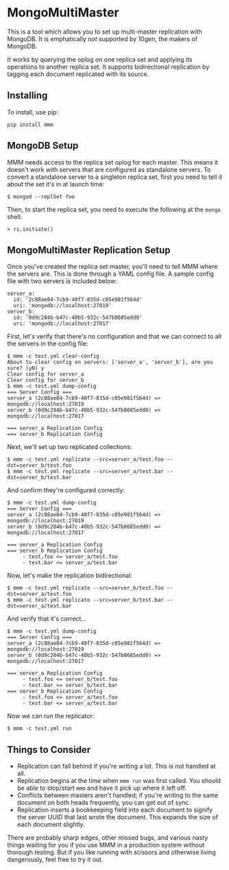 # MongoMultiMaster

This is a tool which allows you to set up multi-master replication with
MongoDB. It is emphatically *not* supported by 10gen, the makers of MongoDB.

It works by querying the oplog on one replica set and applying its operations to
another replica set. It supports bidirectional replication by tagging each
document replicated with its source.

## Installing

To install, use pip:

    pip install mmm
    
## MongoDB Setup

MMM needs access to the replica set oplog for each master. This means it doesn't
work with servers that are configured as standalone servers. To convert a
standalone server to a singleton replica set, first you need to tell it about the
set it's in at launch time:

~~~~
$ mongod --replSet foo
~~~~

Then, to start the replica set, you need to execute the following at the `mongo`
shell:

~~~~
> rs.initiate()
~~~~

## MongoMultiMaster Replication Setup

Once you've created the replica set master, you'll need to tell MMM where the
servers are. This is done through a YAML config file. A sample config file with
two servers is included below:

~~~~
server_a:
  id: '2c88ae84-7cb9-40f7-835d-c05e981f564d'
  uri: 'mongodb://localhost:27019'
server_b:
  id: '0d9c284b-b47c-40b5-932c-547b8685edd0'
  uri: 'mongodb://localhost:27017'
~~~~

First, let's verify that there's no configuration and that we can connect to all
the servers in the config file:

~~~~
$ mmm -c test.yml clear-config
About to clear config on servers: ['server_a', 'server_b'], are you sure? (yN) y
Clear config for server_a
Clear config for server_b
$ mmm -c test.yml dump-config
=== Server Config ===
server_a (2c88ae84-7cb9-40f7-835d-c05e981f564d) => mongodb://localhost:27019
server_b (0d9c284b-b47c-40b5-932c-547b8685edd0) => mongodb://localhost:27017

=== server_a Replication Config
=== server_b Replication Config

~~~~

Next, we'll set up two replicated collections:

~~~~
$ mmm -c test.yml replicate --src=server_a/test.foo --dst=server_b/test.foo
$ mmm -c test.yml replicate --src=server_a/test.bar --dst=server_b/test.bar
~~~~

And confirm they're configured correctly:

~~~~
$ mmm -c test.yml dump-config
=== Server Config ===
server_a (2c88ae84-7cb9-40f7-835d-c05e981f564d) => mongodb://localhost:27019
server_b (0d9c284b-b47c-40b5-932c-547b8685edd0) => mongodb://localhost:27017

=== server_a Replication Config
=== server_b Replication Config
     - test.foo <= server_a/test.foo
     - test.bar <= server_a/test.bar
~~~~

Now, let's make the replication bidirectional:

~~~~
$ mmm -c test.yml replicate --src=server_b/test.foo --dst=server_a/test.foo
$ mmm -c test.yml replicate --src=server_b/test.bar --dst=server_a/test.bar
~~~~

And verify that it's correct...

~~~~
$ mmm -c test.yml dump-config
=== Server Config ===
server_a (2c88ae84-7cb9-40f7-835d-c05e981f564d) => mongodb://localhost:27019
server_b (0d9c284b-b47c-40b5-932c-547b8685edd0) => mongodb://localhost:27017

=== server_a Replication Config
     - test.foo <= server_b/test.foo
     - test.bar <= server_b/test.bar
=== server_b Replication Config
     - test.foo <= server_a/test.foo
     - test.bar <= server_a/test.bar
~~~~

Now we can run the replicator:

~~~~
$ mmm -c test.yml run
~~~~

## Things to Consider

- Replication can fall behind if you're writing a lot. This is not handled at
  all.
- Replication begins at the time when `mmm run` was first called. You should be
  able to stop/start `mmm` and have it pick up where it left off.
- Conflicts between masters aren't handled; if you're writing to the same
  document on both heads frequently, you can get out of sync.
- Replication inserts a bookkeeping field into each document to signify the
  server UUID that last wrote the document. This expands the size of each
  document slightly.


There are probably sharp edges, other missed bugs, and various nasty things
waiting for you if you use MMM in a production system without thorough
testing. But if you like running with scissors and otherwise living dangerously,
feel free to try it out.

